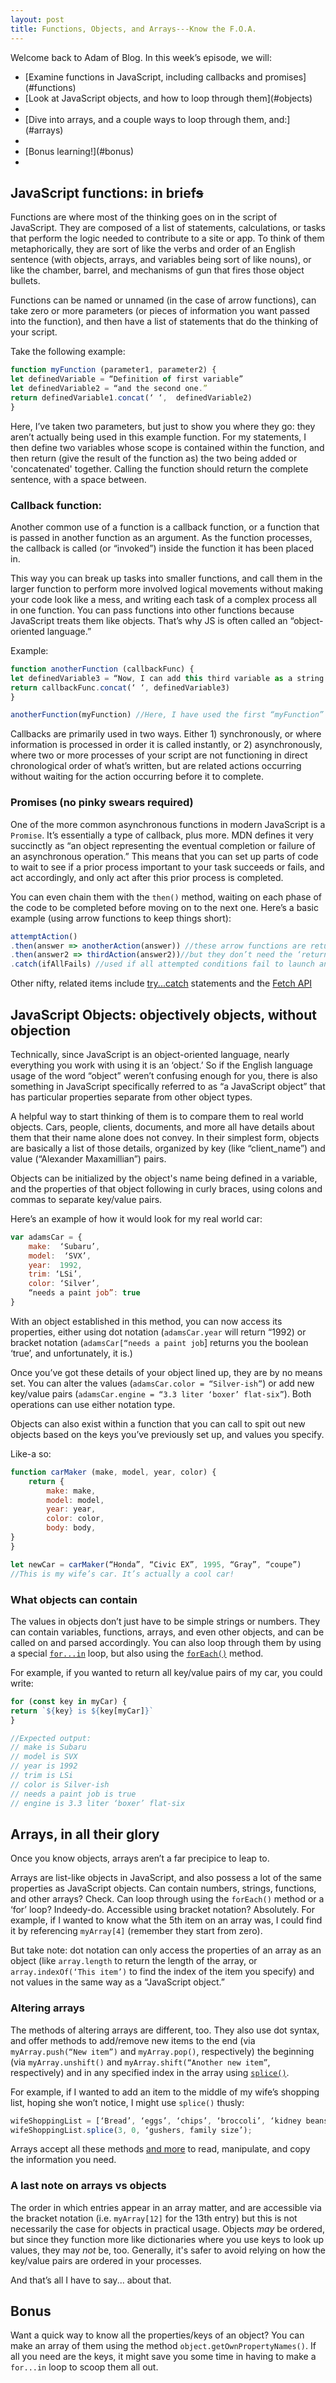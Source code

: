 ```yaml
---
layout: post
title: Functions, Objects, and Arrays---Know the F.O.A.
---
```

Welcome back to Adam of Blog. In this week’s episode, we will:

<ul>
<li> [Examine functions in JavaScript, including callbacks and promises](#functions) </li>
<li>[Look at JavaScript objects, and how to loop through them](#objects)<li>
<li>[Dive into arrays, and a couple ways to loop through them, and:](#arrays)<li>
<li>[Bonus learning!](#bonus)<li>
</ul>


## JavaScript functions: in brief~~s~~

<a name="functions"></a>

Functions are where most of the thinking goes on in the script of JavaScript. They are composed of a list of statements, calculations, or tasks that perform the logic needed to contribute to a site or app. To think of them metaphorically, they are sort of like the verbs and order of an English sentence (with objects, arrays, and variables being sort of like nouns), or like the chamber, barrel, and mechanisms of gun that fires those object bullets. 

Functions can be named or unnamed (in the case of arrow functions), can take zero or more parameters (or pieces of information you want passed into the function), and then have a list of statements that do the thinking of your script.

Take the following example:

```javascript
function myFunction (parameter1, parameter2) {
let definedVariable = “Definition of first variable”
let definedVariable2 = “and the second one.”
return definedVariable1.concat(‘ ‘,  definedVariable2)
}
```

Here, I’ve taken two parameters, but just to show you where they go: they aren’t actually being used in this example function. For my statements, I then define two variables whose scope is contained within the function, and then return (give the result of the function as) the two being added or 'concatenated' together. Calling the function should return the complete sentence, with a space between.


### Callback function: 

Another common use of a function is a callback function, or a function that is passed in another function as an argument. As the function processes, the callback is called (or “invoked”) inside the function it has been placed in. 

This way you can break up tasks into smaller functions, and call them in the larger function to perform more involved logical movements without making your code look like a mess, and writing each task of a complex process all in one function. You can pass functions into other functions because JavaScript treats them like objects. That’s why JS is often called an “object-oriented language.”

Example:

```javascript
function anotherFunction (callbackFunc) {
let definedVariable3 = “Now, I can add this third variable as a string to the other two in this new function by calling the myFunction again.”
return callbackFunc.concat(‘ ‘, definedVariable3)
}

anotherFunction(myFunction) //Here, I have used the first “myFunction” as a callback inside of the “anotherFunction” function.
```

Callbacks are primarily used in two ways. Either 1) synchronously, or where information is processed in order it is called instantly, or 2) asynchronously, where two or more processes of your script are not functioning in direct chronological order of what’s written, but are related actions occurring without waiting for the action occurring before it to complete. 


### Promises (no pinky swears required)

One of the more common asynchronous functions in modern JavaScript is a `Promise`. It’s essentially a type of callback, plus more. MDN defines it very succinctly as “an object representing the eventual completion or failure of an asynchronous operation.”  This means that you can set up parts of code to wait to see if a prior process important to your task succeeds or fails, and act accordingly, and only act after this prior process is completed.

You can even chain them with the `then()` method, waiting on each phase of the code to be completed before moving on to the next one.  Here’s a basic example (using arrow functions to keep things short):

```javascript
attemptAction()
.then(answer => anotherAction(answer)) //these arrow functions are returning results, 
.then(answer2 => thirdAction(answer2))//but they don’t need the ‘return’ keyword.
.catch(ifAllFails) //used if all attempted conditions fail to launch another callback function
```

Other nifty, related items include [try...catch](https://developer.mozilla.org/en-US/docs/Web/JavaScript/Reference/Statements/try...catch) statements and the [Fetch API](https://developer.mozilla.org/en-US/docs/Web/API/Fetch_API)


<a name="objects"></a>

## JavaScript Objects: objectively objects, without objection

Technically, since JavaScript is an object-oriented language, nearly everything you work with using it is an ‘object.’ So if the English language usage of the word “object” weren’t confusing enough for you, there is also something in JavaScript specifically referred to as “a JavaScript object” that has particular properties separate from other object types.

A helpful way to start thinking of them is to compare them to real world objects. Cars, people, clients, documents, and more all have details about them that their name alone does not convey. In their simplest form, objects are basically a list of those details, organized by key (like “client_name”) and value (“Alexander Maxamillian”) pairs. 

Objects can be initialized by the object's name being defined in a variable, and the properties of that object following in curly braces, using colons and commas to separate key/value pairs.

Here’s an example of how it would look for my real world car:

```javascript
var adamsCar = {
	make:  ‘Subaru’,
	model:  ‘SVX’,
	year:  1992,
	trim: ‘LSi’,
	color: ‘Silver’,
	“needs a paint job”: true
}
```

With an object established in this method, you can now access its properties, either using dot notation (`adamsCar.year` will return “1992) or bracket notation (`adamsCar[“needs a paint job`] returns you the boolean ‘true’, and unfortunately, it is.)  

Once you’ve got these details of your object lined up, they are by no means set. You can alter the values (`adamsCar.color = “Silver-ish”`) or add new key/value pairs (`adamsCar.engine = “3.3 liter ‘boxer’ flat-six”`). Both operations can use either notation type. 

Objects can also exist within a function that you can call to spit out new objects based on the keys you’ve previously set up, and values you specify.

Like-a so:

```javascript
function carMaker (make, model, year, color) {
	return {
		make: make,
		model: model,
		year: year,
		color: color,
		body: body,
}
} 

let newCar = carMaker(“Honda”, “Civic EX”, 1995, “Gray”, “coupe”) 
//This is my wife’s car. It’s actually a cool car!
```

### What objects can contain

The values in objects don’t just have to be simple strings or numbers. They can contain variables, functions, arrays, and even other objects, and can be called on and parsed accordingly. You can also loop through them by using a special [`for...in`](https://developer.mozilla.org/en-US/docs/Web/JavaScript/Reference/Statements/for...in) loop, but also using the [`forEach()`](https://developer.mozilla.org/en-US/docs/Web/JavaScript/Reference/Global_Objects/Array/forEach) method.

For example, if you wanted to return all key/value pairs of my car, you could write:

```javascript
for (const key in myCar) {
return `${key} is ${key[myCar]}`
}

//Expected output:
// make is Subaru
// model is SVX
// year is 1992
// trim is LSi
// color is Silver-ish
// needs a paint job is true
// engine is 3.3 liter ‘boxer’ flat-six
```

<a name="arrays"></a>

## Arrays, in all their glory

Once you know objects, arrays aren’t a far precipice to leap to.

Arrays are list-like objects in JavaScript, and also possess a lot of the same properties as JavaScript objects. Can contain numbers, strings, functions, and other arrays? Check. Can loop through using the `forEach()` method or a ‘for’ loop? Indeedy-do. Accessible using bracket notation? Absolutely. For example, if I wanted to know what the 5th item on an array was, I could find it by referencing `myArray[4]` (remember they start from zero).  

But take note: dot notation can only access the properties of an array as an object (like `array.length` to return the length of the array, or `array.indexOf(‘This item’)` to find the index of the item you specify) and not values in the same way as a “JavaScript object.”

### Altering arrays

The methods of altering arrays are different, too. They also use dot syntax, and offer methods to add/remove new items to the end (via `myArray.push(“New item”)` and `myArray.pop()`, respectively) the beginning (via `myArray.unshift()` and `myArray.shift(“Another new item”`, respectively) and in any specified index in the array using [`splice()`](https://developer.mozilla.org/en-US/docs/Web/JavaScript/Reference/Global_Objects/Array/splice).

For example, if I wanted to add an item to the middle of my wife’s shopping list, hoping she won’t notice, I might use `splice()` thusly:

```javascript
wifeShoppingList = [‘Bread’, ‘eggs’, ‘chips’, ‘broccoli’, ‘kidney beans’, ‘blueberries’, ‘diced tomatoes’];
wifeShoppingList.splice(3, 0, ‘gushers, family size’);
``` 

Arrays accept all these methods [and more](https://developer.mozilla.org/en-US/docs/Web/JavaScript/Reference/Global_Objects/Array) to read, manipulate, and copy the information you need.

### A last note on arrays vs objects

The order in which entries appear in an array matter, and are accessible via the bracket notation (i.e. `myArray[12]` for the 13th entry) but this is not necessarily the case for objects in practical usage. Objects <em>may</em> be ordered, but since they function more like dictionaries where you use keys to look up values, they may <em>not</em> be, too. Generally, it's safer to avoid relying on how the key/value pairs are ordered in your processes.

And that’s all I have to say... about that.

<a name="bonus"></a>


## Bonus

Want a quick way to know all the properties/keys of an object? You can make an array of them using the method `object.getOwnPropertyNames()`. If all you need are the keys, it might save you some time in having to make a `for...in` loop to scoop them all out.

